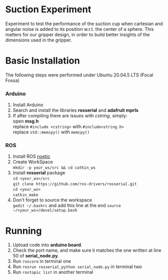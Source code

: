 # Suction Experiment
Experiment to test the performance of the suction cup when cartesian and angular noise is added to its position w.r.t. the center of a sphere. This matters for our gripper design, in order to build better insights of the dimensions used in the gripper.


# Basic Installation

The following steps were performed under Ubuntu 20.04.5 LTS (Focal Fossa)

### Arduino  
1. Install Arduino  
2. Search and install the libraries **rosserial** and **adafruit mprls**  
3. If after compiling there are issues with *cstring*, simply:  
open **msg.h**  
replace `#include <cstring>` with `#include<string.h>`  
replace `std::memcpy()` with `memcpy()` 
     
### ROS
1. Install ROS [noetic](http://wiki.ros.org/noetic/Installation/Ubuntu)
2. Create WorkSpace  
``mkdir -p your_ws/src && cd catkin_ws``
3. Install **rosserial** package  
``cd <your_ws>/src``  
``git clone https://github.com/ros-drivers/rosserial.git``  
``cd <your_ws>``  
``catkin_make``
4. Don't forget to source the workspace   
`gedit ~/.bashrc` and add this line at the end `source ~/<your_ws>/devel/setup.bash` 

# Running
1. Upload code into **arduino board**.
2. Check the port name, and make sure it matches the one written at line 50 of **serial_node.py**.
3. Run `roscore` in terminal one
4. Run `rosrun rosserial_python serial_node.py` in terminal two
5. Run `rostopic list` in another terminal
   
